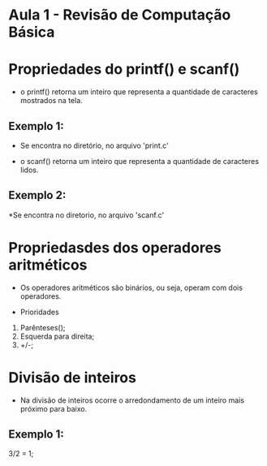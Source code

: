 # Aula 1 - Revisão de Computação Básica


# Propriedades do printf() e scanf()

- o printf() retorna um inteiro que representa a quantidade de caracteres mostrados na tela.

## Exemplo 1:

* Se encontra no diretório, no arquivo 'print.c'

- o scanf() retorna um inteiro que representa a quantidade de caracteres lidos.

## Exemplo 2:

*Se encontra no diretorio, no arquivo 'scanf.c' 

# Propriedasdes dos operadores aritméticos

- Os operadores aritméticos são binários, ou seja, operam com dois operadores.

- Prioridades

1. Parênteses();
2. Esquerda para direita;
3. +/-;

# Divisão de inteiros

- Na divisão de inteiros ocorre o arredondamento de um inteiro mais próximo para baixo.

## Exemplo 1:

3/2 = 1;



